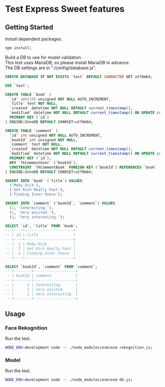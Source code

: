 # Test Express Sweet features

## Getting Started

Install dependent packages.

```sh
npm install;
```

Build a DB to use for model validation.  
This test uses MariaDB, so please install MariaDB in advance.  
The DB settings are in "./config/database.js".

```sql
CREATE DATABASE IF NOT EXISTS `test` DEFAULT CHARACTER SET utf8mb4;

USE `test`;

CREATE TABLE `book` (
  `id` int(10) unsigned NOT NULL AUTO_INCREMENT,
  `title` text NOT NULL,
  `created` datetime NOT NULL DEFAULT current_timestamp(),
  `modified` datetime NOT NULL DEFAULT current_timestamp() ON UPDATE current_timestamp(),
  PRIMARY KEY (`id`)
) ENGINE=InnoDB DEFAULT CHARSET=utf8mb4;

CREATE TABLE `comment` (
  `id` int unsigned NOT NULL AUTO_INCREMENT,
  `bookId` int unsigned NOT NULL,
  `comment` text NOT NULL,
  `created` datetime NOT NULL DEFAULT current_timestamp(),
  `modified` datetime NOT NULL DEFAULT current_timestamp() ON UPDATE current_timestamp(),
  PRIMARY KEY (`id`),
  KEY `fkCommentUser` (`bookId`),
  CONSTRAINT `fkCommentBook` FOREIGN KEY (`bookId`) REFERENCES `book` (`id`)
) ENGINE=InnoDB DEFAULT CHARSET=utf8mb4;

INSERT INTO `book` (`title`) VALUES
  ('Moby Dick'),
  ('Get Rich Really Fast'),
  ('Finding Inner Peace');

INSERT INTO `comment` (`bookId`, `comment`) VALUES
  (1, 'Interesting.'),
  (1, 'Very excited.'),
  (2, 'Very interesting.');
```


```sql
SELECT `id`, `title` FROM `book`;
-- +----+----------------------+
-- | id | title                |
-- +----+----------------------+
-- |  1 | Moby Dick            |
-- |  2 | Get Rich Really Fast |
-- |  3 | Finding Inner Peace  |
-- +----+----------------------+

SELECT `bookId`, `comment` FROM `comment`;
-- +--------+-------------------+
-- | bookId | comment           |
-- +--------+-------------------+
-- |      1 | Interesting.      |
-- |      1 | Very excited.     |
-- |      2 | Very interesting. |
-- +--------+-------------------+
```

## Usage

### Face Rekognition

Run the test.

```sh
NODE_ENV=development node -r ./node_modules/esm/esm rekognition.js;
```

### Model

Run the test.

```sh
NODE_ENV=development node -r ./node_modules/esm/esm db.js;
```